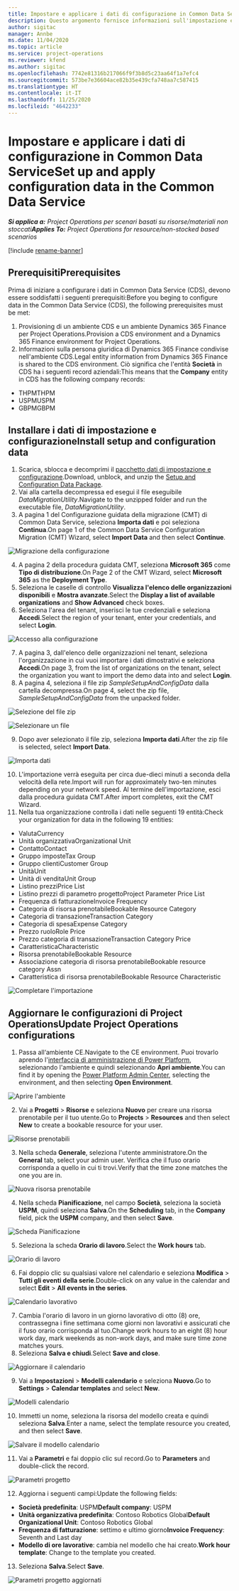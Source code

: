 ```yaml
---
title: Impostare e applicare i dati di configurazione in Common Data Service
description: Questo argomento fornisce informazioni sull'impostazione e l'applicazione dei dati di configurazione in Project Operations.
author: sigitac
manager: Annbe
ms.date: 11/04/2020
ms.topic: article
ms.service: project-operations
ms.reviewer: kfend
ms.author: sigitac
ms.openlocfilehash: 7742e81316b217066f9f3b8d5c23aa64f1a7efc4
ms.sourcegitcommit: 573be7e36604ace82b35e439cfa748aa7c587415
ms.translationtype: HT
ms.contentlocale: it-IT
ms.lasthandoff: 11/25/2020
ms.locfileid: "4642233"
---
```

# <a name="set-up-and-apply-configuration-data-in-the-common-data-service"></a><span data-ttu-id="4ca88-103">Impostare e applicare i dati di configurazione in Common Data Service</span><span class="sxs-lookup"><span data-stu-id="4ca88-103">Set up and apply configuration data in the Common Data Service</span></span> 

<span data-ttu-id="4ca88-104">_**Si applica a:** Project Operations per scenari basati su risorse/materiali non stoccati_</span><span class="sxs-lookup"><span data-stu-id="4ca88-104">_**Applies To:** Project Operations for resource/non-stocked based scenarios_</span></span>

[!include [rename-banner](~/includes/cc-data-platform-banner.md)]

## <a name="prerequisites"></a><span data-ttu-id="4ca88-105">Prerequisiti</span><span class="sxs-lookup"><span data-stu-id="4ca88-105">Prerequisites</span></span>

<span data-ttu-id="4ca88-106">Prima di iniziare a configurare i dati in Common Data Service (CDS), devono essere soddisfatti i seguenti prerequisiti:</span><span class="sxs-lookup"><span data-stu-id="4ca88-106">Before you beging to configure data in the Common Data Service (CDS), the following prerequisites must be met:</span></span>

1.  <span data-ttu-id="4ca88-107">Provisioning di un ambiente CDS e un ambiente Dynamics 365 Finance per Project Operations.</span><span class="sxs-lookup"><span data-stu-id="4ca88-107">Provision a CDS environment and a Dynamics 365 Finance environment for Project Operations.</span></span>
2.  <span data-ttu-id="4ca88-108">Informazioni sulla persona giuridica di Dynamics 365 Finance condivise nell'ambiente CDS.</span><span class="sxs-lookup"><span data-stu-id="4ca88-108">Legal entity information from Dynamics 365 Finance is shared to the CDS environment.</span></span> <span data-ttu-id="4ca88-109">Ciò significa che l'entità **Società** in CDS ha i seguenti record aziendali:</span><span class="sxs-lookup"><span data-stu-id="4ca88-109">This means that the **Company** entity in CDS has the following company records:</span></span>
  - <span data-ttu-id="4ca88-110">THPM</span><span class="sxs-lookup"><span data-stu-id="4ca88-110">THPM</span></span>
  - <span data-ttu-id="4ca88-111">USPM</span><span class="sxs-lookup"><span data-stu-id="4ca88-111">USPM</span></span>
  - <span data-ttu-id="4ca88-112">GBPM</span><span class="sxs-lookup"><span data-stu-id="4ca88-112">GBPM</span></span>

## <a name="install-setup-and-configuration-data"></a><span data-ttu-id="4ca88-113">Installare i dati di impostazione e configurazione</span><span class="sxs-lookup"><span data-stu-id="4ca88-113">Install setup and configuration data</span></span>

1. <span data-ttu-id="4ca88-114">Scarica, sblocca e decomprimi il [pacchetto dati di impostazione e configurazione](https://download.microsoft.com/download/1/3/4/1349369c-6209-42b7-b3b4-5be0e67cacd8/ProjOpsSampleSetupData-%20Integrated%20UR1.zip).</span><span class="sxs-lookup"><span data-stu-id="4ca88-114">Download, unblock, and unzip the [Setup and Configuration Data Package](https://download.microsoft.com/download/1/3/4/1349369c-6209-42b7-b3b4-5be0e67cacd8/ProjOpsSampleSetupData-%20Integrated%20UR1.zip).</span></span>
2. <span data-ttu-id="4ca88-115">Vai alla cartella decompressa ed esegui il file eseguibile *DataMigrationUtility*.</span><span class="sxs-lookup"><span data-stu-id="4ca88-115">Navigate to the unzipped folder and run the executable file, *DataMigrationUtility*.</span></span>
3. <span data-ttu-id="4ca88-116">A pagina 1 del Configurazione guidata della migrazione (CMT) di Common Data Service, seleziona **Importa dati** e poi seleziona **Continua**.</span><span class="sxs-lookup"><span data-stu-id="4ca88-116">On page 1 of the Common Data Service Configuration Migration (CMT) Wizard, select **Import Data** and then select **Continue**.</span></span>

![Migrazione della configurazione](./media/1ConfigurationMigration.png)

4. <span data-ttu-id="4ca88-118">A pagina 2 della procedura guidata CMT, seleziona **Microsoft 365** come **Tipo di distribuzione**.</span><span class="sxs-lookup"><span data-stu-id="4ca88-118">On Page 2 of the CMT Wizard, select **Microsoft 365** as the **Deployment Type**.</span></span>
5. <span data-ttu-id="4ca88-119">Seleziona le caselle di controllo **Visualizza l'elenco delle organizzazioni disponibili** e **Mostra avanzate**.</span><span class="sxs-lookup"><span data-stu-id="4ca88-119">Select the **Display a list of available organizations** and **Show Advanced** check boxes.</span></span>
6. <span data-ttu-id="4ca88-120">Seleziona l'area del tenant, inserisci le tue credenziali e seleziona **Accedi**.</span><span class="sxs-lookup"><span data-stu-id="4ca88-120">Select the region of your tenant, enter your credentials, and select **Login**.</span></span>

![Accesso alla configurazione](./media/2ConfigurationSignin.png)

7. <span data-ttu-id="4ca88-122">A pagina 3, dall'elenco delle organizzazioni nel tenant, seleziona l'organizzazione in cui vuoi importare i dati dimostrativi e seleziona **Accedi**.</span><span class="sxs-lookup"><span data-stu-id="4ca88-122">On page 3, from the list of organizations on the tenant, select the organization you want to import the demo data into and select **Login**.</span></span>
8. <span data-ttu-id="4ca88-123">A pagina 4, seleziona il file zip *SampleSetupAndConfigData* dalla cartella decompressa.</span><span class="sxs-lookup"><span data-stu-id="4ca88-123">On page 4, select the zip file, *SampleSetupAndConfigData* from the unpacked folder.</span></span>

![Selezione del file zip](./media/3ZipFile.png)

![Selezionare un file](./media/4SelectAFile.png)

9. <span data-ttu-id="4ca88-126">Dopo aver selezionato il file zip, seleziona **Importa dati**.</span><span class="sxs-lookup"><span data-stu-id="4ca88-126">After the zip file is selected, select **Import Data**.</span></span>

![Importa dati](./media/5ImportData.png)

10. <span data-ttu-id="4ca88-128">L'importazione verrà eseguita per circa due-dieci minuti a seconda della velocità della rete.</span><span class="sxs-lookup"><span data-stu-id="4ca88-128">Import will run for approximately two-ten minutes depending on your network speed.</span></span> <span data-ttu-id="4ca88-129">Al termine dell'importazione, esci dalla procedura guidata CMT.</span><span class="sxs-lookup"><span data-stu-id="4ca88-129">After import completes, exit the CMT Wizard.</span></span> 
11. <span data-ttu-id="4ca88-130">Nella tua organizzazione controlla i dati nelle seguenti 19 entità:</span><span class="sxs-lookup"><span data-stu-id="4ca88-130">Check your organization for data in the following 19 entities:</span></span>

  - <span data-ttu-id="4ca88-131">Valuta</span><span class="sxs-lookup"><span data-stu-id="4ca88-131">Currency</span></span>
  - <span data-ttu-id="4ca88-132">Unità organizzativa</span><span class="sxs-lookup"><span data-stu-id="4ca88-132">Organizational Unit</span></span>
  - <span data-ttu-id="4ca88-133">Contatto</span><span class="sxs-lookup"><span data-stu-id="4ca88-133">Contact</span></span>
  - <span data-ttu-id="4ca88-134">Gruppo imposte</span><span class="sxs-lookup"><span data-stu-id="4ca88-134">Tax Group</span></span>
  - <span data-ttu-id="4ca88-135">Gruppo clienti</span><span class="sxs-lookup"><span data-stu-id="4ca88-135">Customer Group</span></span>
  - <span data-ttu-id="4ca88-136">Unità</span><span class="sxs-lookup"><span data-stu-id="4ca88-136">Unit</span></span>
  - <span data-ttu-id="4ca88-137">Unità di vendita</span><span class="sxs-lookup"><span data-stu-id="4ca88-137">Unit Group</span></span>
  - <span data-ttu-id="4ca88-138">Listino prezzi</span><span class="sxs-lookup"><span data-stu-id="4ca88-138">Price List</span></span>
  - <span data-ttu-id="4ca88-139">Listino prezzi di parametro progetto</span><span class="sxs-lookup"><span data-stu-id="4ca88-139">Project Parameter Price List</span></span>
  - <span data-ttu-id="4ca88-140">Frequenza di fatturazione</span><span class="sxs-lookup"><span data-stu-id="4ca88-140">Invoice Frequency</span></span>
  - <span data-ttu-id="4ca88-141">Categoria di risorsa prenotabile</span><span class="sxs-lookup"><span data-stu-id="4ca88-141">Bookable Resource Category</span></span>
  - <span data-ttu-id="4ca88-142">Categoria di transazione</span><span class="sxs-lookup"><span data-stu-id="4ca88-142">Transaction Category</span></span>
  - <span data-ttu-id="4ca88-143">Categoria di spesa</span><span class="sxs-lookup"><span data-stu-id="4ca88-143">Expense Category</span></span>
  - <span data-ttu-id="4ca88-144">Prezzo ruolo</span><span class="sxs-lookup"><span data-stu-id="4ca88-144">Role Price</span></span>
  - <span data-ttu-id="4ca88-145">Prezzo categoria di transazione</span><span class="sxs-lookup"><span data-stu-id="4ca88-145">Transaction Category Price</span></span>
  - <span data-ttu-id="4ca88-146">Caratteristica</span><span class="sxs-lookup"><span data-stu-id="4ca88-146">Characteristic</span></span>
  - <span data-ttu-id="4ca88-147">Risorsa prenotabile</span><span class="sxs-lookup"><span data-stu-id="4ca88-147">Bookable Resource</span></span>
  - <span data-ttu-id="4ca88-148">Associazione categoria di risorsa prenotabile</span><span class="sxs-lookup"><span data-stu-id="4ca88-148">Bookable resource category Assn</span></span>
  - <span data-ttu-id="4ca88-149">Caratteristica di risorsa prenotabile</span><span class="sxs-lookup"><span data-stu-id="4ca88-149">Bookable Resource Characteristic</span></span>

![Completare l'importazione](./media/6CompleteImport.png)

## <a name="update-project-operations-configurations"></a><span data-ttu-id="4ca88-151">Aggiornare le configurazioni di Project Operations</span><span class="sxs-lookup"><span data-stu-id="4ca88-151">Update Project Operations configurations</span></span>

1. <span data-ttu-id="4ca88-152">Passa all‘ambiente CE.</span><span class="sxs-lookup"><span data-stu-id="4ca88-152">Navigate to the CE environment.</span></span> <span data-ttu-id="4ca88-153">Puoi trovarlo aprendo l'[interfaccia di amministrazione di Power Platform](https://admin.powerplatform.microsoft.com/environments), selezionando l'ambiente e quindi selezionando **Apri ambiente**.</span><span class="sxs-lookup"><span data-stu-id="4ca88-153">You can find it by opening the [Power Platform Admin Center](https://admin.powerplatform.microsoft.com/environments), selecting the environment, and then selecting **Open Environment**.</span></span> 

![Aprire l'ambiente](./media/7OpenEnvironment.png)

2. <span data-ttu-id="4ca88-155">Vai a **Progetti** > **Risorse** e seleziona **Nuovo** per creare una risorsa prenotabile per il tuo utente.</span><span class="sxs-lookup"><span data-stu-id="4ca88-155">Go to **Projects** > **Resources** and then select **New** to create a bookable resource for your user.</span></span>

![Risorse prenotabili](./media/8BookableResources.png)

3. <span data-ttu-id="4ca88-157">Nella scheda **Generale**, seleziona l'utente amministratore.</span><span class="sxs-lookup"><span data-stu-id="4ca88-157">On the **General** tab, select your admin user.</span></span> <span data-ttu-id="4ca88-158">Verifica che il fuso orario corrisponda a quello in cui ti trovi.</span><span class="sxs-lookup"><span data-stu-id="4ca88-158">Verify that the time zone matches the one you are in.</span></span> 

![Nuova risorsa prenotabile](./media/9NewBookableResource.png)

4. <span data-ttu-id="4ca88-160">Nella scheda **Pianificazione**, nel campo **Società**, seleziona la società **USPM**, quindi seleziona **Salva**.</span><span class="sxs-lookup"><span data-stu-id="4ca88-160">On the **Scheduling** tab, in the **Company** field, pick the **USPM** company, and then select **Save**.</span></span> 

![Scheda Pianificazione](./media/10SchedulingTab.png)

5. <span data-ttu-id="4ca88-162">Seleziona la scheda **Orario di lavoro**.</span><span class="sxs-lookup"><span data-stu-id="4ca88-162">Select the **Work hours** tab.</span></span>  

![Orario di lavoro](./media/11WorkHours.png)

6. <span data-ttu-id="4ca88-164">Fai doppio clic su qualsiasi valore nel calendario e seleziona **Modifica** > **Tutti gli eventi della serie**.</span><span class="sxs-lookup"><span data-stu-id="4ca88-164">Double-click on any value in the calendar and select **Edit** > **All events in the series**.</span></span> 

![Calendario lavorativo](./media/12WorkCalendar.png)

7. <span data-ttu-id="4ca88-166">Cambia l'orario di lavoro in un giorno lavorativo di otto (8) ore, contrassegna i fine settimana come giorni non lavorativi e assicurati che il fuso orario corrisponda al tuo.</span><span class="sxs-lookup"><span data-stu-id="4ca88-166">Change work hours to an eight (8) hour work day, mark weekends as non-work days, and make sure time zone matches yours.</span></span> 
8. <span data-ttu-id="4ca88-167">Seleziona **Salva e chiudi**.</span><span class="sxs-lookup"><span data-stu-id="4ca88-167">Select **Save and close**.</span></span>

![Aggiornare il calendario](./media/13UpdateCalendar.png)

9. <span data-ttu-id="4ca88-169">Vai a **Impostazioni** > **Modelli calendario** e seleziona **Nuovo**.</span><span class="sxs-lookup"><span data-stu-id="4ca88-169">Go to **Settings** > **Calendar templates** and select **New**.</span></span>
 
 ![Modelli calendario](./media/14CalendarTemplates.png)
 
 10. <span data-ttu-id="4ca88-171">Immetti un nome, seleziona la risorsa del modello creata e quindi seleziona **Salva**.</span><span class="sxs-lookup"><span data-stu-id="4ca88-171">Enter a name, select the template resource you created, and then select **Save**.</span></span> 
 
 ![Salvare il modello calendario](./media/15SaveCalendarTemplate.png)
 
 11. <span data-ttu-id="4ca88-173">Vai a **Parametri** e fai doppio clic sul record.</span><span class="sxs-lookup"><span data-stu-id="4ca88-173">Go to **Parameters** and double-click the record.</span></span> 
 
 ![Parametri progetto](./media/16ProjectParameters.png)
 
12. <span data-ttu-id="4ca88-175">Aggiorna i seguenti campi:</span><span class="sxs-lookup"><span data-stu-id="4ca88-175">Update the following fields:</span></span>

 - <span data-ttu-id="4ca88-176">**Società predefinita**: USPM</span><span class="sxs-lookup"><span data-stu-id="4ca88-176">**Default company**: USPM</span></span>
 - <span data-ttu-id="4ca88-177">**Unità organizzativa predefinita**: Contoso Robotics Global</span><span class="sxs-lookup"><span data-stu-id="4ca88-177">**Default Organizational Unit**: Contoso Robotics Global</span></span>
 - <span data-ttu-id="4ca88-178">**Frequenza di fatturazione**: settimo e ultimo giorno</span><span class="sxs-lookup"><span data-stu-id="4ca88-178">**Invoice Frequency**: Seventh and Last day</span></span>
 - <span data-ttu-id="4ca88-179">**Modello di ore lavorative**: cambia nel modello che hai creato.</span><span class="sxs-lookup"><span data-stu-id="4ca88-179">**Work hour template**: Change to the template you created.</span></span>

13. <span data-ttu-id="4ca88-180">Seleziona **Salva**.</span><span class="sxs-lookup"><span data-stu-id="4ca88-180">Select **Save**.</span></span> 

![Parametri progetto aggiornati](./media/17UpdatedProjectParameters.png)
